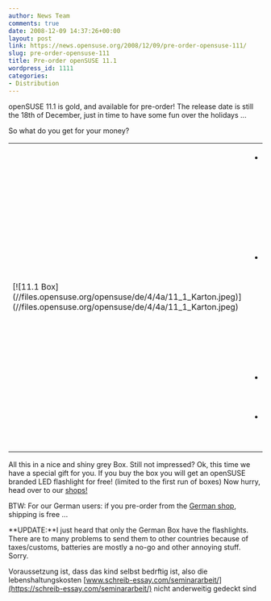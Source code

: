 ```yaml
---
author: News Team
comments: true
date: 2008-12-09 14:37:26+00:00
layout: post
link: https://news.opensuse.org/2008/12/09/pre-order-opensuse-111/
slug: pre-order-opensuse-111
title: Pre-order openSUSE 11.1
wordpress_id: 1111
categories:
- Distribution
---
```


openSUSE 11.1 is gold, and available for pre-order! The release date is still the 18th of December, just in time to have some fun over the holidays ...




So what do you get for your money?


<table border="0" >
<tbody >
<tr >

<td rowspan="8" >[![11.1 Box](//files.opensuse.org/opensuse/de/4/4a/11_1_Karton.jpeg)](//files.opensuse.org/opensuse/de/4/4a/11_1_Karton.jpeg)
</td>
</tr>
<tr >

<td >

* dual layer DVD9, with 32 and 64bit version(not available for download)


</td>
</tr>
<tr >

<td >

* NON-OSS add-on CD with programs like flash, acrobat reader, mp3 support etc.


</td>
</tr>
<tr >

<td >

* Printed manual


</td>
</tr>
<tr >

<td >

* 90 days of installation support


</td>
</tr>
</tbody>
</table>


All this in a nice and shiny grey Box. Still not impressed? Ok, this time we have a special gift for you. If you buy the box you will get an openSUSE branded LED flashlight for free! (limited to the first run of boxes) Now hurry, head over to our [shops!](//en.opensuse.org/Buy_openSUSE)




BTW: For our German users: if you pre-order from the [German shop](//www.edv-buchversand.de/suse/), shipping is free ...




**UPDATE:**I just heard that only the German Box have the flashlights. There are to many problems to send them to other countries because of taxes/customs, batteries are mostly a no-go and other annoying stuff. Sorry.


 Voraussetzung ist, dass das kind selbst bedrftig ist, also die lebenshaltungskosten [www.schreib-essay.com/seminararbeit/](https://schreib-essay.com/seminararbeit/) nicht anderweitig gedeckt sind
